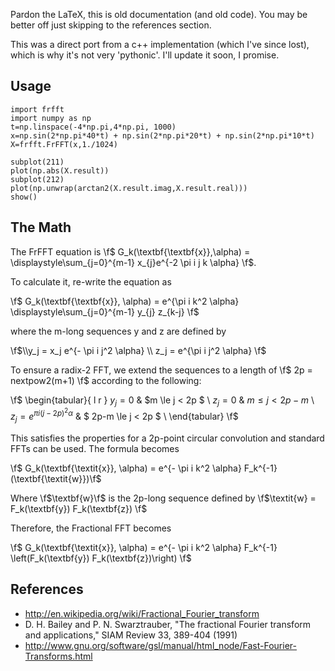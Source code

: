Pardon the LaTeX, this is old documentation (and old code). You may be better off just skipping to the references section.

This was a direct port from a c++ implementation (which I've since lost), which is why it's not very 'pythonic'. I'll update it soon, I promise.

## Usage

    import frfft
    import numpy as np
    t=np.linspace(-4*np.pi,4*np.pi, 1000)
    x=np.sin(2*np.pi*40*t) + np.sin(2*np.pi*20*t) + np.sin(2*np.pi*10*t)
    X=frfft.FrFFT(x,1./1024)

    subplot(211)
    plot(np.abs(X.result))
    subplot(212)
    plot(np.unwrap(arctan2(X.result.imag,X.result.real)))
    show()

## The Math

The FrFFT equation is \f$ G_k(\textbf{\textbf{x}},\alpha) =
\displaystyle\sum_{j=0}^{m-1} x_{j}e^{-2 \pi i j k \alpha} \f$.

To calculate it, re-write the equation as

\f$ G_k(\textbf{\textbf{x}},
\alpha) = e^{\pi i k^2 \alpha} \displaystyle\sum_{j=0}^{m-1} y_{j} z_{k-j}
\f$

where the m-long sequences y and z are defined by

\f$\\y_j = x_j e^{- \pi i j^2 \alpha} \\
z_j = e^{\pi i j^2 \alpha}
\f$

To ensure a radix-2 FFT, we extend the sequences to a length of \f$ 2p =
nextpow2(m+1) \f$ according to the following:

\f$
\begin{tabular}{ l r }
 $y_j = 0$ & $m \le j < 2p $ \\
 $z_j = 0$ & $m \le j < 2p-m$ \\
 $z_j = e^{\pi i (j-2p)^2 \alpha}$ & $ 2p-m \le j < 2p $ \\
   \end{tabular}
\f$

This satisfies the properties for a 2p-point circular convolution and
standard FFTs can be used.  The formula becomes

\f$ G_k(\textbf{\textit{x}}, \alpha) = e^{- \pi i k^2 \alpha} F_k^{-1}
(\textbf{\textit{w}})\f$

Where \f$\textbf{w}\f$ is the 2p-long sequence defined by
\f$\textit{w} = F_k(\textbf{y}) F_k(\textbf{z}) \f$

Therefore, the Fractional FFT becomes

\f$ G_k(\textbf{\textit{x}}, \alpha) = e^{- \pi i k^2 \alpha} F_k^{-1}
\left(F_k(\textbf{y}) F_k(\textbf{z})\right) \f$

## References

* http://en.wikipedia.org/wiki/Fractional_Fourier_transform
* D. H. Bailey and P. N. Swarztrauber, "The fractional Fourier transform and applications," SIAM Review 33, 389-404 (1991)
* http://www.gnu.org/software/gsl/manual/html_node/Fast-Fourier-Transforms.html